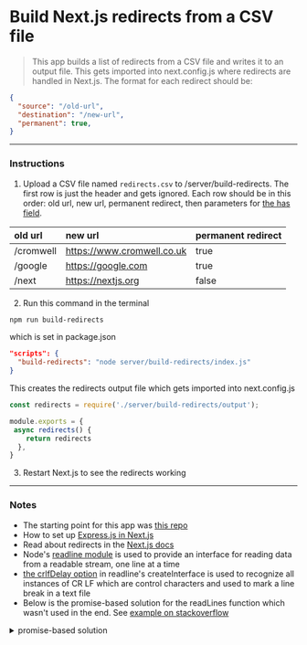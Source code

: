 # Build Next.js redirects from a CSV file

> This app builds a list of redirects from a CSV file and writes it to an output file. This gets imported into next.config.js where redirects are handled in Next.js.
> The format for each redirect should be:

```json
{
  "source": "/old-url",
  "destination": "/new-url",
  "permanent": true,
}
```

- - -

### Instructions
1. Upload a CSV file named `redirects.csv` to /server/build-redirects. The first row is just the header and gets ignored. Each row should be in this order: old url, new url, permanent redirect, then parameters for [the has field](https://nextjs.org/docs/api-reference/next.config.js/redirects#header-cookie-and-query-matching).

| old url   | new url                    | permanent redirect |
|:----------|:---------------------------|:-------------------|
| /cromwell | https://www.cromwell.co.uk | true               | 
| /google   | https://google.com         | true               |  
| /next     | https://nextjs.org         | false              | 

2. Run this command in the terminal
```bash
npm run build-redirects
```

which is set in package.json

```json
"scripts": {
  "build-redirects": "node server/build-redirects/index.js"
}
```

This creates the redirects output file which gets imported into next.config.js

```js
const redirects = require('./server/build-redirects/output');

module.exports = {
 async redirects() {
    return redirects
  },
}
```

3. Restart Next.js to see the redirects working

- - -

### Notes
- The starting point for this app was [this repo](https://github.com/kaimanaagency/pixels-next-redirects)
- How to set up [Express.js in Next.js](https://www.youtube.com/watch?v=kmrJkrW-ha0&ab_channel=skell)
- Read about redirects in the [Next.js docs](https://nextjs.org/docs/api-reference/next.config.js/redirects)
- Node's [readline module](https://nodejs.org/api/readline.html#readline) is used to provide an interface for reading data from a readable stream, one line at a time
- [the crlfDelay option](https://nodejs.org/api/readline.html#example-read-file-stream-line-by-line) in readline's createInterface is used to recognize all instances of CR LF which are control characters and used to mark a line break in a text file
- Below is the promise-based solution for the readLines function which wasn't used in the end. See [example on stackoverflow](https://stackoverflow.com/questions/69811324/how-can-i-make-a-readline-await-async-promise)

<details>
  <summary>promise-based solution</summary>
  
```js
const readLines = async (file) => {
  const result = []
  const lineReader = rcreateInterface({
    input: createReadStream(file),
    crlfDelay: Infinity,
  });
  const promises = [];
  for await (const line of lineReader) {
    const parts = line.split(',');
    const promise = new Promise((resolve, reject) => {
      resolve(parts);
    });
    promises.push(promise);
  }
  return await Promise.all(promises);
}
```

</details>
